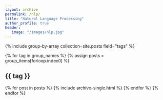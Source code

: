 ```yaml
---
layout: archive
permalink: /nlp/
title: "Natural Language Processing"
author_profile: true
header:
   image: "/images/nlp.jpg"
---
```





{% include group-by-array collection=site.posts field="tags" %}

{% for tag in group_names %}
  {% assign posts = group_items[forloop.index0] %}
  <h2 id="{{ tag | slugify }}" class="archive__subtitle">{{ tag }}</h2>
  {% for post in posts %}
    {% include archive-single.html %}
  {% endfor %}
{% endfor %}